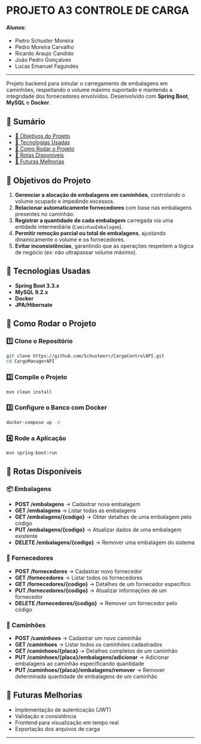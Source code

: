 # PROJETO A3 CONTROLE DE CARGA

#### Alunos:

* Pietro Schuster Moreira
* Pedro Moreira Carvalho
* Ricardo Araujo Candido
* João Pedro Gonçalves
* Lucas Emanuel Fagundes

---

Projeto backend para simular o carregamento de embalagens em caminhões, respeitando o volume máximo suportado e mantendo a integridade dos fornecedores envolvidos. Desenvolvido com **Spring Boot**, **MySQL** e **Docker**.

## 📖 Sumário

* [🎯 Objetivos do Projeto](#🎯-objetivos-do-projeto)
* [🚀 Tecnologias Usadas](#🚀-tecnologias-usadas)
* [🔧 Como Rodar o Projeto](#🔧-como-rodar-o-projeto)
* [📌 Rotas Disponíveis](#📌-rotas-disponíveis)
* [🔮 Futuras Melhorias](#🔮-futuras-melhorias)

## 🎯 Objetivos do Projeto

1. **Gerenciar a alocação de embalagens em caminhões**, controlando o volume ocupado e impedindo excessos.
2. **Relacionar automaticamente fornecedores** com base nas embalagens presentes no caminhão.
3. **Registrar a quantidade de cada embalagem** carregada via uma entidade intermediária (`CaminhaoEmbalagem`).
4. **Permitir remoção parcial ou total de embalagens**, ajustando dinamicamente o volume e os fornecedores.
5. **Evitar inconsistências**, garantindo que as operações respeitem a lógica de negócio (ex: não ultrapassar volume máximo).

## 🚀 Tecnologias Usadas

* **Spring Boot 3.3.x**
* **MySQL 9.2.x**
* **Docker**
* **JPA/Hibernate**

## 🔧 Como Rodar o Projeto

### 1️⃣ Clone o Repositório

```bash
git clone https://github.com/Schusteerr/CargaControlAPI.git
cd CargoManagerAPI
```

### 2️⃣ Compile o Projeto

```bash
mvn clean install
```

### 3️⃣ Configure o Banco com Docker

```bash
docker-compose up -d
```

### 4️⃣ Rode a Aplicação

```bash
mvn spring-boot:run
```

## 📌 Rotas Disponíveis

### 📦 Embalagens

* **POST /embalagens** → Cadastrar nova embalagem
* **GET /embalagens** → Listar todas as embalagens
* **GET /embalagens/{codigo}** → Obter detalhes de uma embalagem pelo código
* **PUT /embalagens/{codigo}** → Atualizar dados de uma embalagem existente
* **DELETE /embalagens/{codigo}** → Remover uma embalagem do sistema

### 🧾 Fornecedores

* **POST /fornecedores** → Cadastrar novo fornecedor
* **GET /fornecedores** → Listar todos os fornecedores
* **GET /fornecedores/{codigo}** → Detalhes de um fornecedor específico
* **PUT /fornecedores/{codigo}** → Atualizar informações de um fornecedor
* **DELETE /fornecedores/{codigo}** → Remover um fornecedor pelo código

### 🚚 Caminhões

* **POST /caminhoes** → Cadastrar um novo caminhão
* **GET /caminhoes** → Listar todos os caminhões cadastrados
* **GET /caminhoes/{placa}** → Detalhes completos de um caminhão
* **PUT /caminhoes/{placa}/embalagens/adicionar** → Adicionar embalagens ao caminhão especificando quantidade
* **PUT /caminhoes/{placa}/embalagens/remover** → Remover determinada quantidade de embalagens de um caminhão


## 🔮 Futuras Melhorias

* Implementação de autenticação (JWT)
* Validação e consistência
* Frontend para visualização em tempo real
* Exportação dos arquivos de carga

---